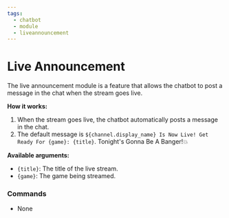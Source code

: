 ```yaml
---
tags:
  - chatbot
  - module
  - liveannouncement
---
```


# Live Announcement

The live announcement module is a feature that allows the chatbot to post a message in the chat when the stream goes live.

**How it works:**

1. When the stream goes live, the chatbot automatically posts a message in the chat.
2. The default message is `${channel.display_name} Is Now Live! Get Ready For {game}: {title}`. Tonight's Gonna Be A Banger!💥

**Available arguments:**

- `{title}`: The title of the live stream.
- `{game}`: The game being streamed.

### Commands

- None
